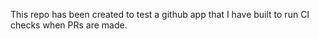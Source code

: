This repo has been created to test a github app that I have built to run CI checks when PRs are made.
